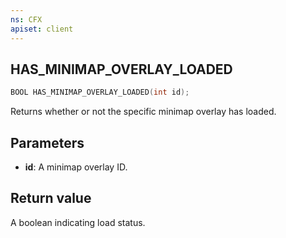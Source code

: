 ```yaml
---
ns: CFX
apiset: client
---
```

## HAS_MINIMAP_OVERLAY_LOADED

```c
BOOL HAS_MINIMAP_OVERLAY_LOADED(int id);
```

Returns whether or not the specific minimap overlay has loaded.

## Parameters
* **id**: A minimap overlay ID.

## Return value
A boolean indicating load status.
